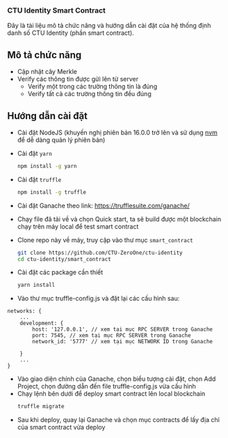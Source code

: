 <!--
 Copyright (C) 2022 Le Anh Khoi
 
 This file is part of CTU-Identity.
 
 CTU-Identity is free software: you can redistribute it and/or modify
 it under the terms of the GNU General Public License as published by
 the Free Software Foundation, either version 3 of the License, or
 (at your option) any later version.
 
 CTU-Identity is distributed in the hope that it will be useful,
 but WITHOUT ANY WARRANTY; without even the implied warranty of
 MERCHANTABILITY or FITNESS FOR A PARTICULAR PURPOSE.  See the
 GNU General Public License for more details.
 
 You should have received a copy of the GNU General Public License
 along with CTU-Identity.  If not, see <http://www.gnu.org/licenses/>.
-->

### CTU Identity Smart Contract

Đây là tài liệu mô tả chức năng và hướng dẫn cài đặt của hệ thống định danh số CTU Identity (phần smart contract).

## Mô tả chức năng
- Cập nhật cây Merkle
- Verify các thông tin được gửi lên từ server
  - Verify một trong các trường thông tin là đúng
  - Verify tất cả các trường thông tin đều đúng

## Hướng dẫn cài đặt
- Cài đặt NodeJS (khuyến nghị phiên bản 16.0.0 trở lên và sử dụng [nvm](https://github.com/nvm-sh/nvm) để dễ dàng quản lý phiên bản)
- Cài đặt `yarn`
    ```bash
    npm install -g yarn
    ```
- Cài đặt `truffle`
    ```bash
    npm install -g truffle
    ```
- Cài đặt Ganache theo link: https://trufflesuite.com/ganache/
- Chạy file đã tải về và chọn Quick start, ta sẽ build được một blockchain chạy trên máy local để test smart contract

- Clone repo này về máy, truy cập vào thư mục `smart_contract`
    ```bash
    git clone https://github.com/CTU-ZeroOne/ctu-identity
    cd ctu-identity/smart_contract
    ```
- Cài đặt các package cần thiết
    ```bash
    yarn install
    ```
- Vào thư mục truffle-config.js và đặt lại các cấu hình sau:
```
networks: {
    ...
    development: {
        host: '127.0.0.1', // xem tại mục RPC SERVER trong Ganache
        port: 7545, // xem tại mục RPC SERVER trong Ganache
        network_id: '5777' // xem tại mục NETWORK ID trong Ganache

    }
    ...
}
```
- Vào giao diện chính của Ganache, chọn biểu tượng cài đặt, chọn Add Project, chọn đường dẫn đến file truffle-config.js vừa cấu hình
- Chạy lệnh bên dưới để deploy smart contract lên local blockchain
    ```bash
    truffle migrate
    ```
- Sau khi deploy, quay lại Ganache và chọn mục contracts để lấy địa chỉ của smart contract vừa deploy

